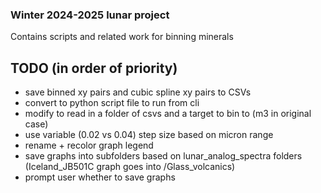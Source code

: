 ### Winter 2024-2025 lunar project
Contains scripts and related work for binning minerals

## TODO (in order of priority)
- save binned xy pairs and cubic spline xy pairs to CSVs
- convert to python script file to run from cli
- modify to read in a folder of csvs and a target to bin to (m3 in original case)
- use variable (0.02 vs 0.04) step size based on micron range
- rename + recolor graph legend
- save graphs into subfolders based on lunar_analog_spectra folders (Iceland_JB501C graph goes into /Glass_volcanics)
- prompt user whether to save graphs

